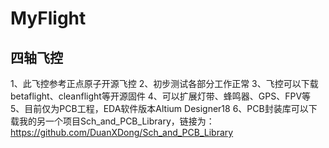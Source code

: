 ﻿# MyFlight
## 四轴飞控
  1、此飞控参考正点原子开源飞控
  2、初步测试各部分工作正常
  3、飞控可以下载betaflight、cleanflight等开源固件
  4、可以扩展灯带、蜂鸣器、GPS、FPV等
  5、目前仅为PCB工程，EDA软件版本Altium Designer18
  6、PCB封装库可以下载我的另一个项目Sch_and_PCB_Library，链接为：https://github.com/DuanXDong/Sch_and_PCB_Library
